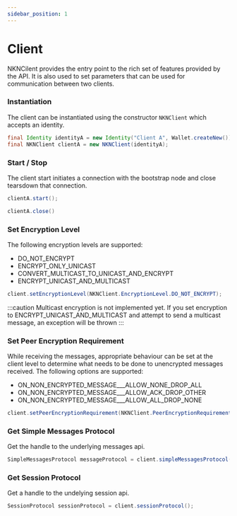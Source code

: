 ```yaml
---
sidebar_position: 1
---
```


# Client

NKNCilent provides the entry point to the rich set of features provided by the API. It is also used to set parameters that can be used for communication between two clients.

### Instantiation

The client can be instantiated using the constructor `NKNClient` which accepts an identity.

```java
final Identity identityA = new Identity("Client A", Wallet.createNew());
final NKNClient clientA = new NKNClient(identityA);
```

### Start / Stop

The client start initiates a connection with the bootstrap node and close tearsdown that connection.

```java
clientA.start();

clientA.close()
```

### Set Encryption Level

The following encryption levels are supported:

*   DO_NOT_ENCRYPT
*   ENCRYPT_ONLY_UNICAST
*   CONVERT_MULTICAST_TO_UNICAST_AND_ENCRYPT
*   ENCRYPT_UNICAST_AND_MULTICAST

```java
client.setEncryptionLevel(NKNClient.EncryptionLevel.DO_NOT_ENCRYPT);
```

:::caution
Multicast encryption is not implemented yet. If you set encryption to ENCRYPT_UNICAST_AND_MULTICAST and attempt to send a multicast message, an exception will be thrown
:::

### Set Peer Encryption Requirement

While receiving the messages, appropriate behaviour can be set at the client level to determine what needs to be done to unencrypted messages received. The following options are supported:

* ON_NON_ENCRYPTED_MESSAGE___ALLOW_NONE_DROP_ALL
* ON_NON_ENCRYPTED_MESSAGE___ALLOW_ACK_DROP_OTHER
* ON_NON_ENCRYPTED_MESSAGE___ALLOW_ALL_DROP_NONE

```java
client.setPeerEncryptionRequirement(NKNClient.PeerEncryptionRequirement.ON_NON_ENCRYPTED_MESSAGE___ALLOW_NONE_DROP_ALL)
```

### Get Simple Messages Protocol

Get the handle to the underlying messages api.

```java
SimpleMessagesProtocol messageProtocol = client.simpleMessagesProtocol();
```


### Get Session Protocol

Get a handle to the undelying session api.


```java
SessionProtocol sessionProtocol = client.sessionProtocol();
```